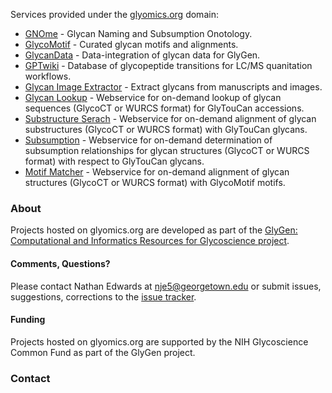 Services provided under the [glyomics.org](https://glyomics.org) domain:

* [GNOme](https://gnome.glyomics.org) - Glycan Naming and Subsumption Onotology.
* [GlycoMotif](https://glycomotif.glyomics.org) - Curated glycan motifs and alignments.
* [GlycanData](https://glycans.glyomics.org) - Data-integration of glycan data for GlyGen.
* [GPTwiki](https://gptwiki.glyomics.org) - Database of glycopeptide transitions for LC/MS quanitation workflows.
* [Glycan Image Extractor](https://extractor.glyomics.org) - Extract glycans from manuscripts and images.
* [Glycan Lookup](https://glylookup.glyomics.org) - Webservice for on-demand lookup of glycan sequences (GlycoCT or WURCS format) for GlyTouCan accessions.
* [Substructure Serach](https://substrsearch.glyomics.org) - Webservice for on-demand alignment of glycan substructures (GlycoCT or WURCS format) with GlyTouCan glycans.
* [Subsumption](https://subsumption.glyomics.org) - Webservice for on-demand determination of subsumption relationships for glycan structures (GlycoCT or WURCS format) with respect to GlyTouCan glycans.
* [Motif Matcher](https://motifmatch.glyomics.org) - Webservice for on-demand alignment of glycan structures (GlycoCT or WURCS format) with GlycoMotif motifs.

### About

Projects hosted on glyomics.org are developed as part of the [GlyGen: Computational and Informatics Resources for Glycoscience project](http://glygen.org).

#### Comments, Questions?

Please contact Nathan Edwards at nje5@georgetown.edu or submit issues, suggestions, corrections to the [issue tracker](https://github.com/glygen-glycan-data/glyomics.org/issues).  

#### Funding

Projects hosted on glyomics.org are supported by the NIH Glycoscience Common Fund as part of the GlyGen project. 

### Contact


